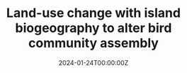 ---
title: "Land-use change with island biogeography to alter bird community assembly"
authors:
- Yuhao Zhao, Chase Mendenhall, Tom Matthews, Duorum Wang, Wande Li, Xiangxu Liu, Shupei Tang, **Peng Han**, Guangpeng Wei, Yi Kang, Chenxiao Wu, Rui Wang, Di Zeng, Luke O Frishkoff, Xingfeng Si
date: "2024-01-24T00:00:00Z"
doi: ""

# Schedule page publish date (NOT publication's date).
publishDate: "2024-01-24T00:00:00Z"

# Publication type.
# Accepts a single type but formatted as a YAML list (for Hugo requirements).
# Enter a publication type from the CSL standard.
publication_types: ["article"]

# Publication name and optional abbreviated publication name.
publication: ""
publication_short: ""

abstract: 
# Publication name and optional abbreviated publication name.
publication: "*Proceedings of the Royal Society B: Biological Sciences"
---
